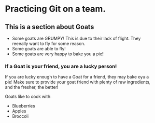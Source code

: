 # Practicing Git on a team.

## This is a section about Goats

- Some goats are GRUMPY!
    This is due to their lack of flight.
    They reeeally want to fly for some reason.
- Some goats are able to fly!
- Some goats are very happy to bake you a pie!


### If a Goat is your friend, you are a lucky person!

If you are lucky enough to have a Goat for a friend, they may bake oyu a pie! Make sure to provide your goat friend with plenty of raw ingredients, and the fresher, the better!

Goats like to cook with:

- Blueberries
- Apples
- Broccoli
